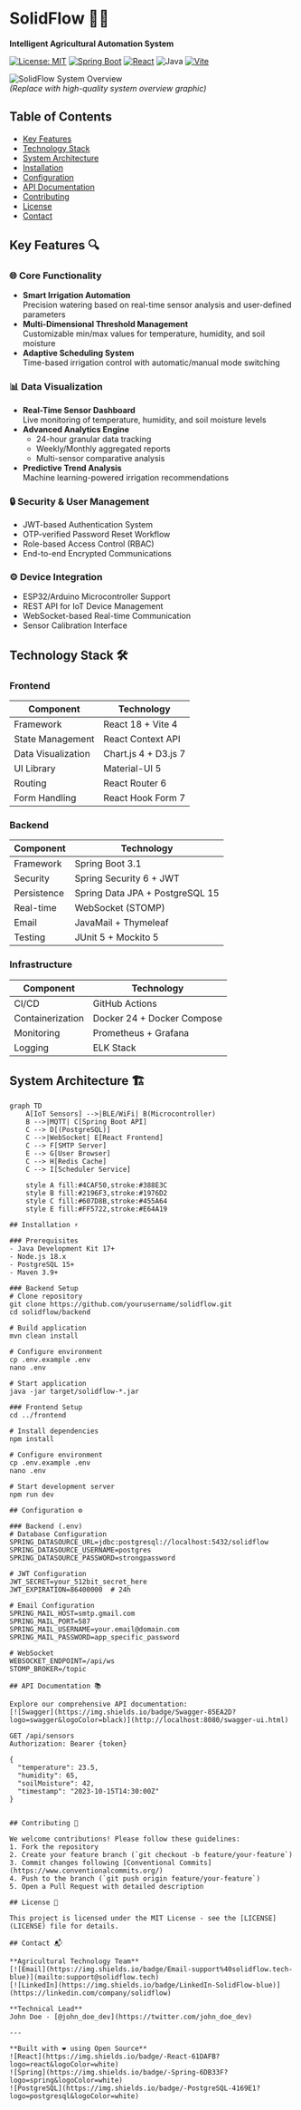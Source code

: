 
# SolidFlow 🌿💧  
**Intelligent Agricultural Automation System**

[![License: MIT](https://img.shields.io/badge/License-MIT-green.svg)](https://opensource.org/licenses/MIT)
[![Spring Boot](https://img.shields.io/badge/Spring%20Boot-3.1.4-green.svg)](https://spring.io/projects/spring-boot)
[![React](https://img.shields.io/badge/React-18.2.0-blue.svg)](https://react.dev/)
![Java](https://img.shields.io/badge/Java-17-orange.svg)
[![Vite](https://img.shields.io/badge/Vite-4.4.5-blueviolet.svg)](https://vitejs.dev/)

![SolidFlow System Overview](https://via.placeholder.com/1200x400.png?text=SolidFlow+System+Demo)  
*(Replace with high-quality system overview graphic)*

## Table of Contents
- [Key Features](#key-features)
- [Technology Stack](#technology-stack)
- [System Architecture](#system-architecture)
- [Installation](#installation)
- [Configuration](#configuration)
- [API Documentation](#api-documentation)
- [Contributing](#contributing)
- [License](#license)
- [Contact](#contact)

## Key Features 🔍

### 🌐 Core Functionality
- **Smart Irrigation Automation**  
  Precision watering based on real-time sensor analysis and user-defined parameters
- **Multi-Dimensional Threshold Management**  
  Customizable min/max values for temperature, humidity, and soil moisture
- **Adaptive Scheduling System**  
  Time-based irrigation control with automatic/manual mode switching

### 📊 Data Visualization
- **Real-Time Sensor Dashboard**  
  Live monitoring of temperature, humidity, and soil moisture levels
- **Advanced Analytics Engine**  
  - 24-hour granular data tracking  
  - Weekly/Monthly aggregated reports  
  - Multi-sensor comparative analysis
- **Predictive Trend Analysis**  
  Machine learning-powered irrigation recommendations

### 🔒 Security & User Management
- JWT-based Authentication System
- OTP-verified Password Reset Workflow
- Role-based Access Control (RBAC)
- End-to-end Encrypted Communications

### ⚙️ Device Integration
- ESP32/Arduino Microcontroller Support
- REST API for IoT Device Management
- WebSocket-based Real-time Communication
- Sensor Calibration Interface

## Technology Stack 🛠️

### Frontend
| Component | Technology |
|-----------|------------|
| Framework | React 18 + Vite 4 |
| State Management | React Context API |
| Data Visualization | Chart.js 4 + D3.js 7 |
| UI Library | Material-UI 5 |
| Routing | React Router 6 |
| Form Handling | React Hook Form 7 |

### Backend
| Component | Technology |
|-----------|------------|
| Framework | Spring Boot 3.1 |
| Security | Spring Security 6 + JWT |
| Persistence | Spring Data JPA + PostgreSQL 15 |
| Real-time | WebSocket (STOMP) |
| Email | JavaMail + Thymeleaf |
| Testing | JUnit 5 + Mockito 5 |

### Infrastructure
| Component | Technology |
|-----------|------------|
| CI/CD | GitHub Actions |
| Containerization | Docker 24 + Docker Compose |
| Monitoring | Prometheus + Grafana |
| Logging | ELK Stack |

## System Architecture 🏗️

```mermaid
graph TD
    A[IoT Sensors] -->|BLE/WiFi| B(Microcontroller)
    B -->|MQTT| C[Spring Boot API]
    C --> D[(PostgreSQL)]
    C -->|WebSocket| E[React Frontend]
    C --> F[SMTP Server]
    E --> G[User Browser]
    C --> H[Redis Cache]
    C --> I[Scheduler Service]
    
    style A fill:#4CAF50,stroke:#388E3C
    style B fill:#2196F3,stroke:#1976D2
    style C fill:#607D8B,stroke:#455A64
    style E fill:#FF5722,stroke:#E64A19

## Installation ⚡

### Prerequisites
- Java Development Kit 17+
- Node.js 18.x
- PostgreSQL 15+
- Maven 3.9+

### Backend Setup
# Clone repository
git clone https://github.com/yourusername/solidflow.git
cd solidflow/backend

# Build application
mvn clean install

# Configure environment
cp .env.example .env
nano .env

# Start application
java -jar target/solidflow-*.jar

### Frontend Setup
cd ../frontend

# Install dependencies
npm install

# Configure environment
cp .env.example .env
nano .env

# Start development server
npm run dev

## Configuration ⚙️

### Backend (.env)
# Database Configuration
SPRING_DATASOURCE_URL=jdbc:postgresql://localhost:5432/solidflow
SPRING_DATASOURCE_USERNAME=postgres
SPRING_DATASOURCE_PASSWORD=strongpassword

# JWT Configuration
JWT_SECRET=your_512bit_secret_here
JWT_EXPIRATION=86400000  # 24h

# Email Configuration
SPRING_MAIL_HOST=smtp.gmail.com
SPRING_MAIL_PORT=587
SPRING_MAIL_USERNAME=your.email@domain.com
SPRING_MAIL_PASSWORD=app_specific_password

# WebSocket
WEBSOCKET_ENDPOINT=/api/ws
STOMP_BROKER=/topic

## API Documentation 📚

Explore our comprehensive API documentation:  
[![Swagger](https://img.shields.io/badge/Swagger-85EA2D?logo=swagger&logoColor=black)](http://localhost:8080/swagger-ui.html)

GET /api/sensors
Authorization: Bearer {token}

{
  "temperature": 23.5,
  "humidity": 65,
  "soilMoisture": 42,
  "timestamp": "2023-10-15T14:30:00Z"
}


## Contributing 🤝

We welcome contributions! Please follow these guidelines:
1. Fork the repository
2. Create your feature branch (`git checkout -b feature/your-feature`)
3. Commit changes following [Conventional Commits](https://www.conventionalcommits.org/)
4. Push to the branch (`git push origin feature/your-feature`)
5. Open a Pull Request with detailed description

## License 📄

This project is licensed under the MIT License - see the [LICENSE](LICENSE) file for details.

## Contact 📬

**Agricultural Technology Team**  
[![Email](https://img.shields.io/badge/Email-support%40solidflow.tech-blue)](mailto:support@solidflow.tech)  
[![LinkedIn](https://img.shields.io/badge/LinkedIn-SolidFlow-blue)](https://linkedin.com/company/solidflow)  

**Technical Lead**  
John Doe - [@john_doe_dev](https://twitter.com/john_doe_dev)

---

**Built with ❤️ using Open Source**  
![React](https://img.shields.io/badge/-React-61DAFB?logo=react&logoColor=white)
![Spring](https://img.shields.io/badge/-Spring-6DB33F?logo=spring&logoColor=white)
![PostgreSQL](https://img.shields.io/badge/-PostgreSQL-4169E1?logo=postgresql&logoColor=white)
```